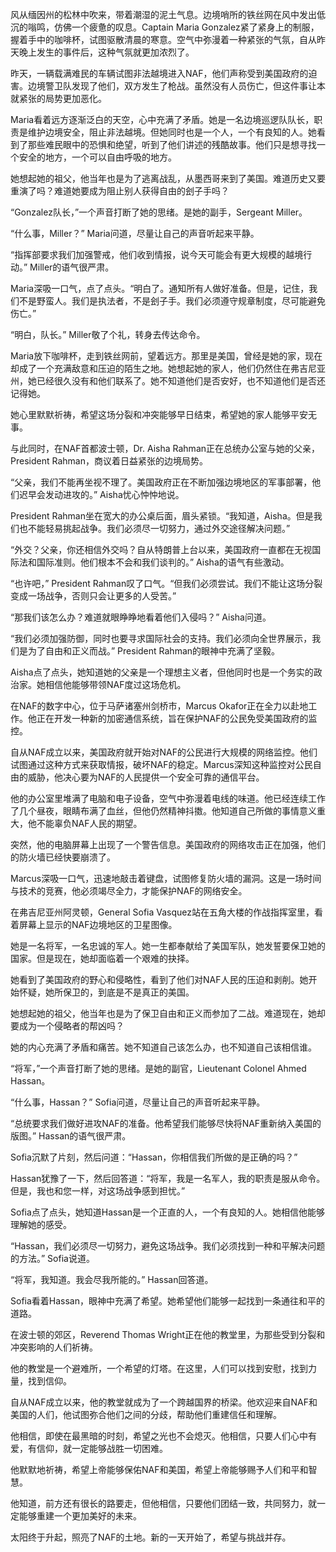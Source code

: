 风从缅因州的松林中吹来，带着潮湿的泥土气息。边境哨所的铁丝网在风中发出低沉的嗡鸣，仿佛一个疲惫的叹息。Captain Maria Gonzalez紧了紧身上的制服，握着手中的咖啡杯，试图驱散清晨的寒意。空气中弥漫着一种紧张的气氛，自从昨天晚上发生的事件后，这种气氛就更加浓烈了。

昨天，一辆载满难民的车辆试图非法越境进入NAF，他们声称受到美国政府的迫害。边境警卫队发现了他们，双方发生了枪战。虽然没有人员伤亡，但这件事让本就紧张的局势更加恶化。

Maria看着远方逐渐泛白的天空，心中充满了矛盾。她是一名边境巡逻队队长，职责是维护边境安全，阻止非法越境。但她同时也是一个人，一个有良知的人。她看到了那些难民眼中的恐惧和绝望，听到了他们讲述的残酷故事。他们只是想寻找一个安全的地方，一个可以自由呼吸的地方。

她想起她的祖父，他当年也是为了逃离战乱，从墨西哥来到了美国。难道历史又要重演了吗？难道她要成为阻止别人获得自由的刽子手吗？

“Gonzalez队长，”一个声音打断了她的思绪。是她的副手，Sergeant Miller。

“什么事，Miller？” Maria问道，尽量让自己的声音听起来平静。

“指挥部要求我们加强警戒，他们收到情报，说今天可能会有更大规模的越境行动。” Miller的语气很严肃。

Maria深吸一口气，点了点头。“明白了。通知所有人做好准备。但是，记住，我们不是野蛮人。我们是执法者，不是刽子手。我们必须遵守规章制度，尽可能避免伤亡。”

“明白，队长。” Miller敬了个礼，转身去传达命令。

Maria放下咖啡杯，走到铁丝网前，望着远方。那里是美国，曾经是她的家，现在却成了一个充满敌意和压迫的陌生之地。她想起她的家人，他们仍然住在弗吉尼亚州，她已经很久没有和他们联系了。她不知道他们是否安好，也不知道他们是否还记得她。

她心里默默祈祷，希望这场分裂和冲突能够早日结束，希望她的家人能够平安无事。

与此同时，在NAF首都波士顿，Dr. Aisha Rahman正在总统办公室与她的父亲，President Rahman，商议着日益紧张的边境局势。

“父亲，我们不能再坐视不理了。美国政府正在不断加强边境地区的军事部署，他们迟早会发动进攻的。” Aisha忧心忡忡地说。

President Rahman坐在宽大的办公桌后面，眉头紧锁。“我知道，Aisha。但是我们也不能轻易挑起战争。我们必须尽一切努力，通过外交途径解决问题。”

“外交？父亲，你还相信外交吗？自从特朗普上台以来，美国政府一直都在无视国际法和国际准则。他们根本不会和我们谈判的。” Aisha的语气有些激动。

“也许吧，” President Rahman叹了口气。“但我们必须尝试。我们不能让这场分裂变成一场战争，否则只会让更多的人受苦。”

“那我们该怎么办？难道就眼睁睁地看着他们入侵吗？” Aisha问道。

“我们必须加强防御，同时也要寻求国际社会的支持。我们必须向全世界展示，我们是为了自由和正义而战。” President Rahman的眼神中充满了坚毅。

Aisha点了点头，她知道她的父亲是一个理想主义者，但他同时也是一个务实的政治家。她相信他能够带领NAF度过这场危机。

在NAF的数字中心，位于马萨诸塞州剑桥市，Marcus Okafor正在全力以赴地工作。他正在开发一种新的加密通信系统，旨在保护NAF的公民免受美国政府的监控。

自从NAF成立以来，美国政府就开始对NAF的公民进行大规模的网络监控。他们试图通过这种方式来获取情报，破坏NAF的稳定。Marcus深知这种监控对公民自由的威胁，他决心要为NAF的人民提供一个安全可靠的通信平台。

他的办公室里堆满了电脑和电子设备，空气中弥漫着电线的味道。他已经连续工作了几个昼夜，眼睛布满了血丝，但他仍然精神抖擞。他知道自己所做的事情意义重大，他不能辜负NAF人民的期望。

突然，他的电脑屏幕上出现了一个警告信息。美国政府的网络攻击正在加强，他们的防火墙已经快要崩溃了。

Marcus深吸一口气，迅速地敲击着键盘，试图修复防火墙的漏洞。这是一场时间与技术的竞赛，他必须竭尽全力，才能保护NAF的网络安全。

在弗吉尼亚州阿灵顿，General Sofia Vasquez站在五角大楼的作战指挥室里，看着屏幕上显示的NAF边境地区的卫星图像。

她是一名将军，一名忠诚的军人。她一生都奉献给了美国军队，她发誓要保卫她的国家。但是现在，她却面临着一个艰难的抉择。

她看到了美国政府的野心和侵略性，看到了他们对NAF人民的压迫和剥削。她开始怀疑，她所保卫的，到底是不是真正的美国。

她想起她的祖父，他当年也是为了保卫自由和正义而参加了二战。难道现在，她却要成为一个侵略者的帮凶吗？

她的内心充满了矛盾和痛苦。她不知道自己该怎么办，也不知道自己该相信谁。

“将军，”一个声音打断了她的思绪。是她的副官，Lieutenant Colonel Ahmed Hassan。

“什么事，Hassan？” Sofia问道，尽量让自己的声音听起来平静。

“总统要求我们做好进攻NAF的准备。他希望我们能够尽快将NAF重新纳入美国的版图。” Hassan的语气很严肃。

Sofia沉默了片刻，然后问道：“Hassan，你相信我们所做的是正确的吗？”

Hassan犹豫了一下，然后回答道：“将军，我是一名军人，我的职责是服从命令。但是，我也和您一样，对这场战争感到担忧。”

Sofia点了点头，她知道Hassan是一个正直的人，一个有良知的人。她相信他能够理解她的感受。

“Hassan，我们必须尽一切努力，避免这场战争。我们必须找到一种和平解决问题的方法。” Sofia说道。

“将军，我知道。我会尽我所能的。” Hassan回答道。

Sofia看着Hassan，眼神中充满了希望。她希望他们能够一起找到一条通往和平的道路。

在波士顿的郊区，Reverend Thomas Wright正在他的教堂里，为那些受到分裂和冲突影响的人们祈祷。

他的教堂是一个避难所，一个希望的灯塔。在这里，人们可以找到安慰，找到力量，找到信仰。

自从NAF成立以来，他的教堂就成为了一个跨越国界的桥梁。他欢迎来自NAF和美国的人们，他试图弥合他们之间的分歧，帮助他们重建信任和理解。

他相信，即使在最黑暗的时刻，希望之光也不会熄灭。他相信，只要人们心中有爱，有信仰，就一定能够战胜一切困难。

他默默地祈祷，希望上帝能够保佑NAF和美国，希望上帝能够赐予人们和平和智慧。

他知道，前方还有很长的路要走，但他相信，只要他们团结一致，共同努力，就一定能够重建一个更加美好的未来。

太阳终于升起，照亮了NAF的土地。新的一天开始了，希望与挑战并存。